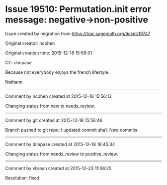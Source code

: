 # Issue 19510: Permutation.__init__ error message: negative->non-positive

Issue created by migration from https://trac.sagemath.org/ticket/19747

Original creator: ncohen

Original creation time: 2015-12-18 15:56:01

CC:  dimpase

Because not everybody enjoys the french lifestyle.

Nathann


---

Comment by ncohen created at 2015-12-18 15:56:13

Changing status from new to needs_review.


---

Comment by git created at 2015-12-18 15:56:46

Branch pushed to git repo; I updated commit sha1. New commits:


---

Comment by dimpase created at 2015-12-18 18:45:34

Changing status from needs_review to positive_review.


---

Comment by vbraun created at 2015-12-23 11:06:25

Resolution: fixed
